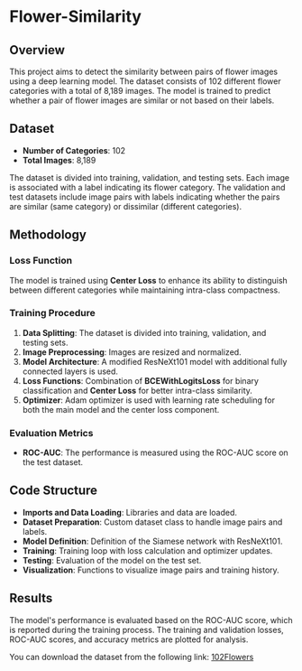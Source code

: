 # Flower-Similarity

## Overview

This project aims to detect the similarity between pairs of flower images using a deep learning model. The dataset consists of 102 different flower categories with a total of 8,189 images. The model is trained to predict whether a pair of flower images are similar or not based on their labels.

## Dataset

- **Number of Categories**: 102
- **Total Images**: 8,189

The dataset is divided into training, validation, and testing sets. Each image is associated with a label indicating its flower category. The validation and test datasets include image pairs with labels indicating whether the pairs are similar (same category) or dissimilar (different categories).

## Methodology

### Loss Function

The model is trained using **Center Loss** to enhance its ability to distinguish between different categories while maintaining intra-class compactness.

### Training Procedure

1. **Data Splitting**: The dataset is divided into training, validation, and testing sets.
2. **Image Preprocessing**: Images are resized and normalized.
3. **Model Architecture**: A modified ResNeXt101 model with additional fully connected layers is used.
4. **Loss Functions**: Combination of **BCEWithLogitsLoss** for binary classification and **Center Loss** for better intra-class similarity.
5. **Optimizer**: Adam optimizer is used with learning rate scheduling for both the main model and the center loss component.

### Evaluation Metrics

- **ROC-AUC**: The performance is measured using the ROC-AUC score on the test dataset.

## Code Structure

- **Imports and Data Loading**: Libraries and data are loaded.
- **Dataset Preparation**: Custom dataset class to handle image pairs and labels.
- **Model Definition**: Definition of the Siamese network with ResNeXt101.
- **Training**: Training loop with loss calculation and optimizer updates.
- **Testing**: Evaluation of the model on the test set.
- **Visualization**: Functions to visualize image pairs and training history.



## Results

The model's performance is evaluated based on the ROC-AUC score, which is reported during the training process. The training and validation losses, ROC-AUC scores, and accuracy metrics are plotted for analysis.



You can download the dataset from the following link: [102Flowers](https://www.robots.ox.ac.uk/~vgg/data/flowers/102/)





